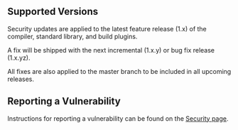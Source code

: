 ## Supported Versions

Security updates are applied to the latest feature release (1.x) of the compiler, standard library, and build plugins.

A fix will be shipped with the next incremental (1.x.y) or bug fix release (1.x.yz).

All fixes are also applied to the master branch to be included in all upcoming releases.

## Reporting a Vulnerability

Instructions for reporting a vulnerability can be found on the [Security page](https://kotlinlang.org/docs/security.html).
